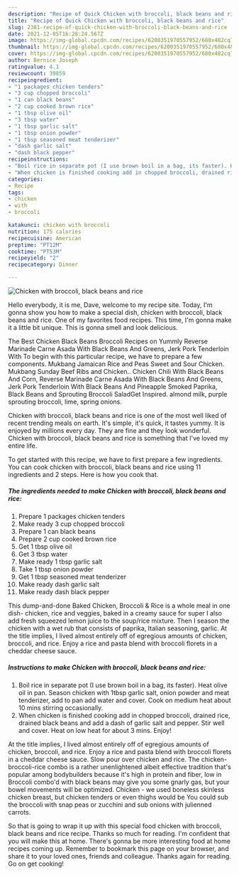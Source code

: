 ```yaml
---
description: "Recipe of Quick Chicken with broccoli, black beans and rice"
title: "Recipe of Quick Chicken with broccoli, black beans and rice"
slug: 2381-recipe-of-quick-chicken-with-broccoli-black-beans-and-rice
date: 2021-12-05T16:28:24.567Z
image: https://img-global.cpcdn.com/recipes/6200351970557952/680x482cq70/chicken-with-broccoli-black-beans-and-rice-recipe-main-photo.jpg
thumbnail: https://img-global.cpcdn.com/recipes/6200351970557952/680x482cq70/chicken-with-broccoli-black-beans-and-rice-recipe-main-photo.jpg
cover: https://img-global.cpcdn.com/recipes/6200351970557952/680x482cq70/chicken-with-broccoli-black-beans-and-rice-recipe-main-photo.jpg
author: Bernice Joseph
ratingvalue: 4.1
reviewcount: 39859
recipeingredient:
- "1 packages chicken tenders"
- "3 cup chopped broccoli"
- "1 can black beans"
- "2 cup cooked brown rice"
- "1 tbsp olive oil"
- "3 tbsp water"
- "1 tbsp garlic salt"
- "1 tbsp onion powder"
- "1 tbsp seasoned meat tenderizer"
- "dash garlic salt"
- "dash black pepper"
recipeinstructions:
- "Boil rice in separate pot (I use brown boil in a bag, its faster). Heat olive oil in pan. Season chicken with 1tbsp garlic salt, onion powder and meat tenderizer, add to pan add water and cover. Cook on medium heat about 10 mins stirring occasionally."
- "When chicken is finished cooking add in chopped broccoli, drained rice, drained black beans and add a dash of garlic salt and pepper. Stir well and cover. Heat on low heat for about 3 mins. Enjoy!"
categories:
- Recipe
tags:
- chicken
- with
- broccoli

katakunci: chicken with broccoli 
nutrition: 175 calories
recipecuisine: American
preptime: "PT12M"
cooktime: "PT53M"
recipeyield: "2"
recipecategory: Dinner

---
```



![Chicken with broccoli, black beans and rice](https://img-global.cpcdn.com/recipes/6200351970557952/680x482cq70/chicken-with-broccoli-black-beans-and-rice-recipe-main-photo.jpg)

Hello everybody, it is me, Dave, welcome to my recipe site. Today, I'm gonna show you how to make a special dish, chicken with broccoli, black beans and rice. One of my favorites food recipes. This time, I'm gonna make it a little bit unique. This is gonna smell and look delicious.

The Best Chicken Black Beans Broccoli Recipes on Yummly Reverse Marinade Carne Asada With Black Beans And Greens, Jerk Pork Tenderloin With To begin with this particular recipe, we have to prepare a few components. Mukbang Jamaican Rice and Peas Sweet and Sour Chicken. Mukbang Sunday Beef Ribs and Chicken.. Chicken Chili With Black Beans And Corn, Reverse Marinade Carne Asada With Black Beans And Greens, Jerk Pork Tenderloin With Black Beans And Pineapple Smoked Paprika, Black Beans and Sprouting Broccoli SaladGet Inspired. almond milk, purple sprouting broccoli, lime, spring onions.

Chicken with broccoli, black beans and rice is one of the most well liked of recent trending meals on earth. It's simple, it's quick, it tastes yummy. It is enjoyed by millions every day. They are fine and they look wonderful. Chicken with broccoli, black beans and rice is something that I've loved my entire life.


To get started with this recipe, we have to first prepare a few ingredients. You can cook chicken with broccoli, black beans and rice using 11 ingredients and 2 steps. Here is how you cook that.

<!--inarticleads1-->

##### The ingredients needed to make Chicken with broccoli, black beans and rice:

1. Prepare 1 packages chicken tenders
1. Make ready 3 cup chopped broccoli
1. Prepare 1 can black beans
1. Prepare 2 cup cooked brown rice
1. Get 1 tbsp olive oil
1. Get 3 tbsp water
1. Make ready 1 tbsp garlic salt
1. Take 1 tbsp onion powder
1. Get 1 tbsp seasoned meat tenderizer
1. Make ready dash garlic salt
1. Make ready dash black pepper


This dump-and-done Baked Chicken, Broccoli & Rice is a whole meal in one dish- chicken, rice and veggies, baked in a creamy sauce for super I also add fresh squeezed lemon juice to the soup/rice mixture. Then I season the chicken with a wet rub that consists of paprika, Italian seasoning, garlic. At the title implies, I lived almost entirely off of egregious amounts of chicken, broccoli, and rice. Enjoy a rice and pasta blend with broccoli florets in a cheddar cheese sauce. 

<!--inarticleads2-->

##### Instructions to make Chicken with broccoli, black beans and rice:

1. Boil rice in separate pot (I use brown boil in a bag, its faster). Heat olive oil in pan. Season chicken with 1tbsp garlic salt, onion powder and meat tenderizer, add to pan add water and cover. Cook on medium heat about 10 mins stirring occasionally.
1. When chicken is finished cooking add in chopped broccoli, drained rice, drained black beans and add a dash of garlic salt and pepper. Stir well and cover. Heat on low heat for about 3 mins. Enjoy!


At the title implies, I lived almost entirely off of egregious amounts of chicken, broccoli, and rice. Enjoy a rice and pasta blend with broccoli florets in a cheddar cheese sauce. Slow pour over chicken and rice. The chicken-broccoli-rice combo is a rather unenlightened albeit effective tradition that's popular among bodybuilders because it's high in protein and fiber, low in Broccoli combo'd with black beans may give you some gnarly gas, but your bowel movements will be optimized. Chicken - we used boneless skinless chicken breast, but chicken tenders or even thighs would be You could sub the broccoli with snap peas or zucchini and sub onions with julienned carrots. 

So that is going to wrap it up with this special food chicken with broccoli, black beans and rice recipe. Thanks so much for reading. I'm confident that you will make this at home. There's gonna be more interesting food at home recipes coming up. Remember to bookmark this page on your browser, and share it to your loved ones, friends and colleague. Thanks again for reading. Go on get cooking!
